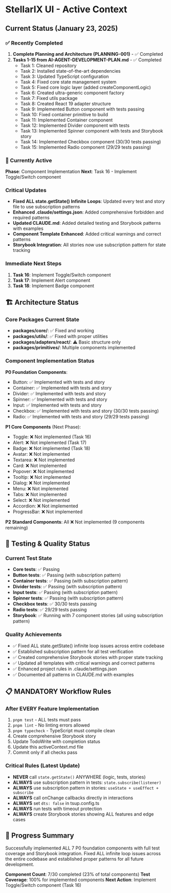 # StellarIX UI - Active Context

## Current Status (January 23, 2025)

### ✅ Recently Completed
1. **Complete Planning and Architecture (PLANNING-001)** - ✅ Completed
2. **Tasks 1-15 from AI-AGENT-DEVELOPMENT-PLAN.md** - ✅ Completed
   - Task 1: Cleaned repository
   - Task 2: Installed state-of-the-art dependencies
   - Task 3: Updated TypeScript configuration
   - Task 4: Fixed core state management system
   - Task 5: Fixed core logic layer (added createComponentLogic)
   - Task 6: Created ultra-generic component factory
   - Task 7: Fixed utils package
   - Task 8: Created React 19 adapter structure
   - Task 9: Implemented Button component with tests passing
   - Task 10: Fixed container primitive to build
   - Task 11: Implemented Container component
   - Task 12: Implemented Divider component with tests
   - Task 13: Implemented Spinner component with tests and Storybook story
   - Task 14: Implemented Checkbox component (30/30 tests passing)
   - Task 15: Implemented Radio component (29/29 tests passing)

### 🎯 Currently Active
**Phase**: Component Implementation
**Next**: Task 16 - Implement Toggle/Switch component

### Critical Updates
- **Fixed ALL state.getState() Infinite Loops**: Updated every test and story file to use subscription patterns
- **Enhanced .claude/settings.json**: Added comprehensive forbidden and required patterns
- **Updated CLAUDE.md**: Added detailed testing and Storybook patterns with examples
- **Component Template Enhanced**: Added critical warnings and correct patterns
- **Storybook Integration**: All stories now use subscription pattern for state tracking

### Immediate Next Steps
1. **Task 16**: Implement Toggle/Switch component
2. **Task 17**: Implement Alert component
3. **Task 18**: Implement Badge component

## 🏗️ Architecture Status

### Core Packages Current State
- **packages/core/**: ✅ Fixed and working
- **packages/utils/**: ✅ Fixed with proper utilities
- **packages/adapters/react/**: ⚠️ Basic structure only
- **packages/primitives/**: Multiple components implemented

### Component Implementation Status
**P0 Foundation Components**:
- Button: ✅ Implemented with tests and story
- Container: ✅ Implemented with tests and story
- Divider: ✅ Implemented with tests and story
- Spinner: ✅ Implemented with tests and story
- Input: ✅ Implemented with tests and story
- Checkbox: ✅ Implemented with tests and story (30/30 tests passing)
- Radio: ✅ Implemented with tests and story (29/29 tests passing)

**P1 Core Components** (Next Phase):
- Toggle: ❌ Not implemented (Task 16)
- Alert: ❌ Not implemented (Task 17)
- Badge: ❌ Not implemented (Task 18)
- Avatar: ❌ Not implemented
- Textarea: ❌ Not implemented
- Card: ❌ Not implemented
- Popover: ❌ Not implemented
- Tooltip: ❌ Not implemented
- Dialog: ❌ Not implemented
- Menu: ❌ Not implemented
- Tabs: ❌ Not implemented
- Select: ❌ Not implemented
- Accordion: ❌ Not implemented
- ProgressBar: ❌ Not implemented

**P2 Standard Components**: All ❌ Not implemented (9 components remaining)

## 🧪 Testing & Quality Status

### Current Test State
- **Core tests**: ✅ Passing
- **Button tests**: ✅ Passing (with subscription pattern)
- **Container tests**: ✅ Passing (with subscription pattern)
- **Divider tests**: ✅ Passing (with subscription pattern)
- **Input tests**: ✅ Passing (with subscription pattern)
- **Spinner tests**: ✅ Passing (with subscription pattern)
- **Checkbox tests**: ✅ 30/30 tests passing
- **Radio tests**: ✅ 29/29 tests passing
- **Storybook**: ✅ Running with 7 component stories (all using subscription pattern)

### Quality Achievements
- ✅ Fixed ALL state.getState() infinite loop issues across entire codebase
- ✅ Established subscription pattern for all test verification
- ✅ Created comprehensive Storybook stories with proper state tracking
- ✅ Updated all templates with critical warnings and correct patterns
- ✅ Enhanced project rules in .claude/settings.json
- ✅ Documented all patterns in CLAUDE.md with examples

## 📋 MANDATORY Workflow Rules

### After EVERY Feature Implementation
1. `pnpm test` - ALL tests must pass
2. `pnpm lint` - No linting errors allowed
3. `pnpm typecheck` - TypeScript must compile clean
4. Create comprehensive Storybook story
5. Update TodoWrite with completion status
6. Update this activeContext.md file
7. Commit only if all checks pass

### Critical Rules (Latest Update)
- **NEVER** call `state.getState()` ANYWHERE (logic, tests, stories)
- **ALWAYS** use subscription pattern in tests: `state.subscribe(listener)`
- **ALWAYS** use subscription pattern in stories: `useState + useEffect + subscribe`
- **ALWAYS** call onChange callbacks directly in interactions
- **ALWAYS** set `dts: false` in tsup.config.ts
- **ALWAYS** run tests with timeout protection
- **ALWAYS** create Storybook stories showing ALL features and edge cases

## 🚀 Progress Summary

Successfully implemented ALL 7 P0 foundation components with full test coverage and Storybook integration. Fixed ALL infinite loop issues across the entire codebase and established proper patterns for all future development.

**Component Count**: 7/30 completed (23% of total components)
**Test Coverage**: 100% for implemented components
**Next Action**: Implement Toggle/Switch component (Task 16)